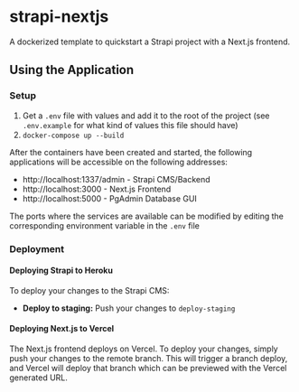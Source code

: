 # strapi-nextjs
A dockerized template to quickstart a Strapi project with a Next.js frontend.

## Using the Application

### Setup

1. Get a `.env` file with values and add it to the root of the project (see `.env.example` for what kind of values this file should have)
2. `docker-compose up --build`

After the containers have been created and started, the following applications will be accessible on the following addresses:
- http://localhost:1337/admin - Strapi CMS/Backend
- http://localhost:3000 - Next.js Frontend
- http://localhost:5000 - PgAdmin Database GUI

The ports where the services are available can be modified by editing the corresponding environment variable in the `.env` file

### Deployment

#### Deploying Strapi to Heroku
To deploy your changes to the Strapi CMS:
- **Deploy to staging:** Push your changes to `deploy-staging`

#### Deploying Next.js to Vercel
The Next.js frontend deploys on Vercel. To deploy your changes, simply push your changes to the remote branch. This will trigger a branch deploy, and Vercel will deploy that branch which can be previewed with the Vercel generated URL.
